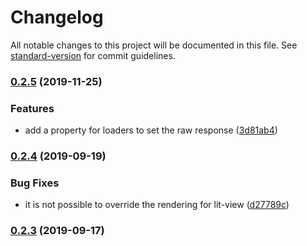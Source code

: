 # Changelog

All notable changes to this project will be documented in this file. See [standard-version](https://github.com/conventional-changelog/standard-version) for commit guidelines.

### [0.2.5](https://github.com/hypermedia-app/hydrofoil-shell/compare/v0.2.4...v0.2.5) (2019-11-25)


### Features

* add a property for loaders to set the raw response ([3d81ab4](https://github.com/hypermedia-app/hydrofoil-shell/commit/3d81ab4))

### [0.2.4](https://github.com/hypermedia-app/hydrofoil-shell/compare/v0.2.3...v0.2.4) (2019-09-19)


### Bug Fixes

* it is not possible to override the rendering for lit-view ([d27789c](https://github.com/hypermedia-app/hydrofoil-shell/commit/d27789c))

### [0.2.3](https://github.com/hypermedia-app/hydrofoil-shell/compare/v0.2.2...v0.2.3) (2019-09-17)

